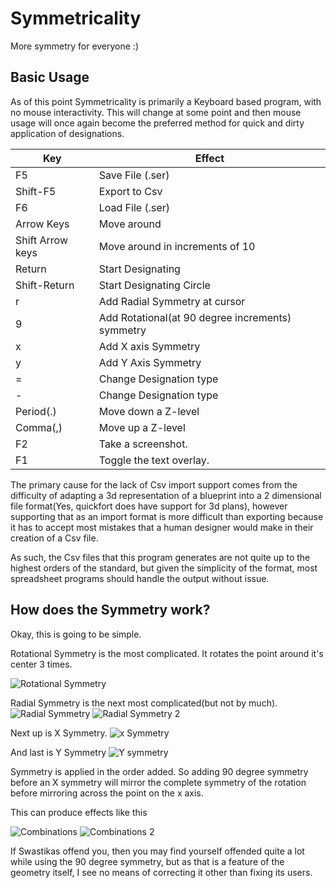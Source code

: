 # Symmetricality
More symmetry for everyone :)

## Basic Usage

As of this point Symmetricality
is primarily a Keyboard based program, with no mouse interactivity.
This will change at some point and then mouse usage will
once again become the preferred method for quick and dirty application of
designations.


|Key|Effect|
|---|------|
|F5|Save File (.ser)|
|Shift-F5|Export to Csv|
|F6|Load File (.ser)|
|Arrow Keys|Move around|
|Shift Arrow keys|Move around in increments of 10|
|Return|Start Designating|
|Shift-Return| Start Designating Circle|
|r|Add Radial Symmetry at cursor|
|9|Add Rotational(at 90 degree increments) symmetry|
|x|Add X axis Symmetry|
|y|Add Y Axis Symmetry|
|=|Change Designation type|
|-|Change Designation type|
|Period(.)|Move down a Z-level|
|Comma(,)|Move up a Z-level|
|F2|Take a screenshot.|
|F1|Toggle the text overlay.|

The primary cause for the lack of Csv import support comes from
the difficulty of adapting a 3d representation of a blueprint into a
2 dimensional file format(Yes, quickfort does have support for 3d plans),
however supporting that as an import format is more difficult than exporting
because it has to accept most mistakes that a human designer would make in their
creation of a Csv file.

As such, the Csv files that this program generates are not quite up to
 the highest orders of the standard, but given the simplicity of the format,
  most spreadsheet programs should handle the output without issue.

## How does the Symmetry work?

Okay, this is going to be simple.

Rotational Symmetry is the most complicated. It rotates the point around it's center 3 times.

![Rotational Symmetry](http://i.imgur.com/guuqSBR.png)

Radial Symmetry is the next most complicated(but not by much).
![Radial Symmetry](http://i.imgur.com/ZwfO5zN.png)
![Radial Symmetry 2](http://i.imgur.com/6k1PaCd.png)

Next up is X Symmetry.
![x Symmetry](http://i.imgur.com/7pN3ii2.png)

And last is Y Symmetry
![Y symmetry](http://i.imgur.com/u8SsO6G.png)

Symmetry is applied in the order added.
So adding 90 degree symmetry before an
X symmetry will mirror the complete symmetry
of the rotation before mirroring across the
point on the x axis.

This can produce effects like this

![Combinations](http://i.imgur.com/FdDpbov.png)
![Combinations 2](http://i.imgur.com/1CN9EY9.png)

If Swastikas offend you, then you may find yourself
offended quite a lot while using the 90 degree symmetry,
but as that is a feature of the geometry itself,
I see no means of correcting it other than fixing its users.

